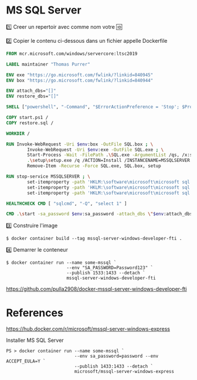 # MS SQL Server


:one: Creer un repertoir avec comme nom votre :id:

:two: Copier le contenu ci-dessous dans un fichier appelle Dockerfile

```Dockerfile
FROM mcr.microsoft.com/windows/servercore:ltsc2019

LABEL maintainer "Thomas Purrer"

ENV exe "https://go.microsoft.com/fwlink/?linkid=840945"
ENV box "https://go.microsoft.com/fwlink/?linkid=840944"

ENV attach_dbs="[]" 
ENV restore_dbs="[]"

SHELL ["powershell", "-Command", "$ErrorActionPreference = 'Stop'; $ProgressPreference = 'SilentlyContinue';"]

COPY start.ps1 /
COPY restore.sql /

WORKDIR /

RUN Invoke-WebRequest -Uri $env:box -OutFile SQL.box ; \
        Invoke-WebRequest -Uri $env:exe -OutFile SQL.exe ; \
        Start-Process -Wait -FilePath .\SQL.exe -ArgumentList /qs, /x:setup ; \
        .\setup\setup.exe /q /ACTION=Install /INSTANCENAME=MSSQLSERVER /FEATURES=SQLEngine,FullText /UPDATEENABLED=0 /SQLSVCACCOUNT='NT AUTHORITY\System' /SQLSYSADMINACCOUNTS='BUILTIN\ADMINISTRATORS' /TCPENABLED=1 /NPENABLED=0 /IACCEPTSQLSERVERLICENSETERMS ; \
        Remove-Item -Recurse -Force SQL.exe, SQL.box, setup

RUN stop-service MSSQLSERVER ; \
        set-itemproperty -path 'HKLM:\software\microsoft\microsoft sql server\mssql14.MSSQLSERVER\mssqlserver\supersocketnetlib\tcp\ipall' -name tcpdynamicports -value '' ; \
        set-itemproperty -path 'HKLM:\software\microsoft\microsoft sql server\mssql14.MSSQLSERVER\mssqlserver\supersocketnetlib\tcp\ipall' -name tcpport -value 1433 ; \
        set-itemproperty -path 'HKLM:\software\microsoft\microsoft sql server\mssql14.MSSQLSERVER\mssqlserver\' -name LoginMode -value 2 ;

HEALTHCHECK CMD [ "sqlcmd", "-Q", "select 1" ]

CMD .\start -sa_password $env:sa_password -attach_dbs \"$env:attach_dbs\" -restore_dbs \"$env:restore_dbs\" -Verbose
```

:three: Construire l'image

```
$ docker container build --tag mssql-server-windows-developer-fti .
```

:four: Demarrer le conteneur

```
$ docker container run --name some-mssql `
                       --env "SA_PASSWORD=Password123" `
                       --publish 1533:1433 --detach `
                       mssql-server-windows-developer-fti
```



https://github.com/pulla2908/docker-mssql-server-windows-developer-fti


# References

https://hub.docker.com/r/microsoft/mssql-server-windows-express

Installer MS SQL Server

```
PS > docker container run --name some-mssql `
                          --env sa_password=password --env ACCEPT_EULA=Y `
                          --publish 1433:1433 --detach `
                          microsoft/mssql-server-windows-express
```
